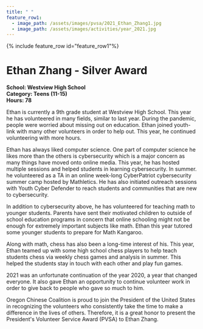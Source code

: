 ```yaml
---
title: " "
feature_row1:
  - image_path: /assets/images/pvsa/2021_Ethan_Zhang1.jpg
  - image_path: /assets/images/activities/year_2021.jpg
---
```


{% include feature_row id="feature_row1"%}

# Ethan Zhang - Silver Award

**School: Westview High School**  
**Category: Teens (11-15)**  
**Hours: 78**  

Ethan is currently a 9th grade student at Westview High School. This year he has volunteered in many fields, similar to last year. During the pandemic, people were worried about missing out on education. Ethan joined youth-link with many other volunteers in order to help out. This year, he continued volunteering with more hours.

Ethan has always liked computer science. One part of computer science he likes more than the others is cybersecurity which is a major concern as many things have moved onto online media. This year, he has hosted multiple sessions and helped students in learning cybersecurity. In summer. he volunteered as a TA in an online week-long CyberPatriot cybersecurity summer camp hosted by Mathletics. He has also initiated outreach sessions with Youth Cyber Defender to reach students and communities that are new to cybersecurity.

In addition to cybersecurity above, he has volunteered for teaching math to younger students. Parents have sent their motivated children to outside of school education programs in concern that online schooling might not be enough for extremely important subjects like math. Ethan this year tutored some younger students to prepare for Math Kangaroo.

Along with math, chess has also been a long-time interest of his. This year, Ethan teamed up with some high school chess players to help teach students chess via weekly chess games and analysis in summer. This helped the students stay in touch with each other and play fun games.

2021 was an unfortunate continuation of the year 2020, a year that changed everyone. It also gave Ethan an opportunity to continue volunteer work in order to give back to people who gave so much to him.

Oregon Chinese Coalition is proud to join the President of the United States in recognizing the volunteers who consistently take the time to make a difference in the lives of others. Therefore, it is a great honor to present the President's Volunteer Service Award (PVSA) to Ethan Zhang.
